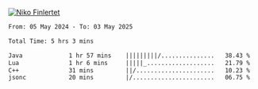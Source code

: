 
[![Niko Finlertet](https://readme-typing-svg.demolab.com/?lines=Niko+Finlertet&color=de4c8a)]()



<!-- WakaTime -->
<!--START_SECTION:waka-->

```txt
From: 05 May 2024 - To: 03 May 2025

Total Time: 5 hrs 3 mins

Java             1 hr 57 mins    |||||||||/...............   38.43 %
Lua              1 hr 6 mins     |||||_...................   21.79 %
C++              31 mins         ||/......................   10.23 %
jsonc            20 mins         |/.......................   06.75 %
```

<!--END_SECTION:waka-->



